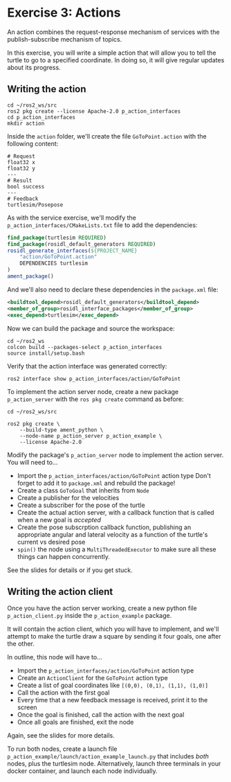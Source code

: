 # Exercise 3: Actions

An action combines the request-response mechanism of services with the publish-subscribe mechanism of topics.

In this exercise, you will write a simple action that will allow you to tell the turtle to go to a specified coordinate.
In doing so, it will give regular updates about its progress.

## Writing the action

```terminal
cd ~/ros2_ws/src
ros2 pkg create --license Apache-2.0 p_action_interfaces
cd p_action_interfaces
mkdir action
```

Inside the `action` folder, we'll create the file `GoToPoint.action` with the following content:

```
# Request
float32 x
float32 y
---
# Result
bool success
---
# Feedback
turtlesim/Posepose
```

As with the service exercise, we'll modify the `p_action_interfaces/CMakeLists.txt` file to add the dependencies:

```cmake
find_package(turtlesim REQUIRED)
find_package(rosidl_default_generators REQUIRED)
rosidl_generate_interfaces(${PROJECT_NAME}
    "action/GoToPoint.action"
    DEPENDENCIES turtlesim
)
ament_package()
```

And we'll also need to declare these dependencies in the `package.xml` file:

```xml
<buildtool_depend>rosidl_default_generators</buildtool_depend>
<member_of_group>rosidl_interface_packages</member_of_group>
<exec_depend>turtlesim</exec_depend>
```

Now we can build the package and source the workspace:

```terminal
cd ~/ros2_ws
colcon build --packages-select p_action_interfaces
source install/setup.bash
```

Verify that the action interface was generated correctly:

```terminal
ros2 interface show p_action_interfaces/action/GoToPoint
```

To implement the action server node, create a new package `p_action_server` with the `ros pkg create` command as before:

```terminal
cd ~/ros2_ws/src

ros2 pkg create \
    --build-type ament_python \
    --node-name p_action_server p_action_example \
    --license Apache-2.0
```

Modify the package's `p_action_server` node to implement the action server.
You will need to...

- Import the `p_action_interfaces/action/GoToPoint` action type
  Don't forget to add it to `package.xml` and rebuild the package!
- Create a class `GoToGoal` that inherits from `Node`
- Create a publisher for the velocities
- Create a subscriber for the pose of the turtle
- Create the actual action server, with a callback function that is called when a new goal is _accepted_
- Create the pose subscrption callback function, publishing an appropriate angular and lateral velocity as a function of the turtle's current vs desired pose
- `spin()` the node using a `MultiThreadedExecutor` to make sure all these things can happen concurrently.

See the slides for details or if you get stuck.

## Writing the action client

Once you have the action server working, create a new python file `p_action_client.py` inside the `p_action_example` package.

It will contain the action client, which you will have to implement, and we'll attempt to make the turtle draw a square by sending it four goals, one after the other.

In outline, this node will have to...

- Import the `p_action_interfaces/action/GoToPoint` action type
- Create an `ActionClient` for the `GoToPoint` action type
- Create a list of goal coordinates like `[(0,0), (0,1), (1,1), (1,0)]`
- Call the action with the first goal
- Every time that a new feedback message is received, print it to the screen
- Once the goal is finished, call the action with the next goal
- Once all goals are finished, exit the node

Again, see the slides for more details.

To run both nodes, create a launch file `p_action_example/launch/action_example_launch.py` that includes _both_ nodes, plus the turtlesim node.
Alternatively, launch three terminals in your docker container, and launch each node individually.
